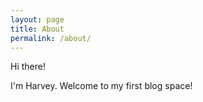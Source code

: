```yaml
---
layout: page
title: About
permalink: /about/
---
```


Hi there!

I'm Harvey. Welcome to my first blog space!  
